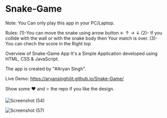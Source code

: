 # Snake-Game

Note: You Can only play this app in your PC/Laptop.

Rules:
(1)-You can move the snake using arrow button ← ↑ → ↓
(2)- If you collide with the wall or with the snake body then Your match is over.
(3)- You can chech the score in the Right top


Overview of Snake-Game App It's a Simple Application developed using HTML, CSS & JavaScript.

The app is created by "#Aryan Singh".

Live Demo: https://aryansinghiiit.github.io/Snake-Game/

Show some ❤️ and ⭐ the repo if you like the design.

![Screenshot (54)](https://user-images.githubusercontent.com/96579866/148721812-c34f1587-a2d6-4ba4-a0ad-f816d8d30246.png)

![Screenshot (57)](https://user-images.githubusercontent.com/96579866/148721814-aedeaf30-1a95-4507-8052-047eacf9319a.png)
